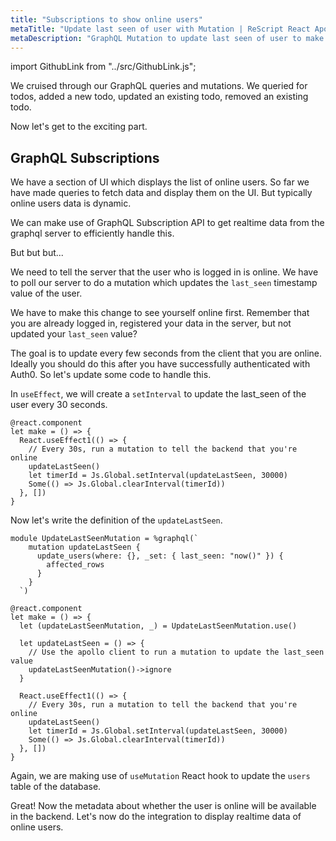 ```yaml
---
title: "Subscriptions to show online users"
metaTitle: "Update last seen of user with Mutation | ReScript React Apollo Tutorial"
metaDescription: "GraphQL Mutation to update last seen of user to make them available online. Use setInterval to trigger mutation every few seconds "
---
```


import GithubLink from "../src/GithubLink.js";

We cruised through our GraphQL queries and mutations. We queried for todos, added a new todo, updated an existing todo, removed an existing todo.

Now let's get to the exciting part.

## GraphQL Subscriptions

We have a section of UI which displays the list of online users. So far we have made queries to fetch data and display them on the UI. But typically online users data is dynamic.

We can make use of GraphQL Subscription API to get realtime data from the graphql server to efficiently handle this.

But but but...

We need to tell the server that the user who is logged in is online. We have to poll our server to do a mutation which updates the `last_seen` timestamp value of the user.

We have to make this change to see yourself online first. Remember that you are already logged in, registered your data in the server, but not updated your `last_seen` value?

The goal is to update every few seconds from the client that you are online. Ideally you should do this after you have successfully authenticated with Auth0. So let's update some code to handle this.

<GithubLink link="https://github.com/hasura/learn-graphql/blob/master/tutorials/frontend/rescript-react-apollo/app-final/src/components/OnlineUsers/OnlineUsersWrapper.res" text="src/components/OnlineUsers/OnlineUsersWrapper.res" />

In `useEffect`, we will create a `setInterval` to update the last_seen of the user every 30 seconds.

```reason
@react.component
let make = () => {
  React.useEffect1(() => {
    // Every 30s, run a mutation to tell the backend that you're online
    updateLastSeen()
    let timerId = Js.Global.setInterval(updateLastSeen, 30000)
    Some(() => Js.Global.clearInterval(timerId))
  }, [])
}
```

Now let's write the definition of the `updateLastSeen`.

```reason
module UpdateLastSeenMutation = %graphql(`
    mutation updateLastSeen {
      update_users(where: {}, _set: { last_seen: "now()" }) {
        affected_rows
      }
    }
  `)

@react.component
let make = () => {
  let (updateLastSeenMutation, _) = UpdateLastSeenMutation.use()

  let updateLastSeen = () => {
    // Use the apollo client to run a mutation to update the last_seen value
    updateLastSeenMutation()->ignore
  }

  React.useEffect1(() => {
    // Every 30s, run a mutation to tell the backend that you're online
    updateLastSeen()
    let timerId = Js.Global.setInterval(updateLastSeen, 30000)
    Some(() => Js.Global.clearInterval(timerId))
  }, [])
}
```

Again, we are making use of `useMutation` React hook to update the `users` table of the database.

Great! Now the metadata about whether the user is online will be available in the backend. Let's now do the integration to display realtime data of online users.
